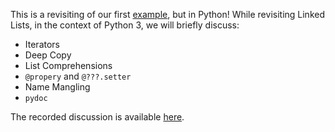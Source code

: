 This is a revisiting of our first [example](../Review-01), but in Python! While
revisiting Linked Lists, in the context of Python 3, we will briefly discuss:

  - Iterators
  - Deep Copy
  - List Comprehensions
  - `@propery` and `@???.setter`
  - Name Mangling
  - `pydoc`

The recorded discussion is available [here](https://youtu.be/7XmqiqbQD6M).
